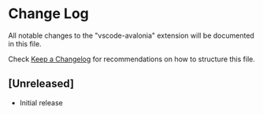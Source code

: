 # Change Log
All notable changes to the "vscode-avalonia" extension will be documented in this file.

Check [Keep a Changelog](http://keepachangelog.com/) for recommendations on how to structure this file.

## [Unreleased]
- Initial release